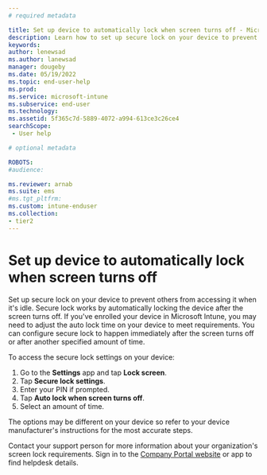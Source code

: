 ```yaml
---
# required metadata

title: Set up device to automatically lock when screen turns off - Microsoft Intune | Microsoft Docs
description: Learn how to set up secure lock on your device to prevent others from accessing it when it's idle. 
keywords:
author: lenewsad
ms.author: lanewsad
manager: dougeby
ms.date: 05/19/2022
ms.topic: end-user-help
ms.prod:
ms.service: microsoft-intune
ms.subservice: end-user
ms.technology:
ms.assetid: 5f365c7d-5889-4072-a994-613ce3c26ce4
searchScope:
 - User help

# optional metadata

ROBOTS:  
#audience:

ms.reviewer: arnab
ms.suite: ems
#ms.tgt_pltfrm:
ms.custom: intune-enduser
ms.collection:
- tier2
---
```



# Set up device to automatically lock when screen turns off  

Set up secure lock on your device to prevent others from accessing it when it's idle. Secure lock works by automatically locking the device after the screen turns off. If you've enrolled your device in Microsoft Intune, you may need to adjust the auto lock time on your device to meet requirements. You can configure secure lock to happen immediately after the screen turns off or after another specified amount of time.  

To access the secure lock settings on your device:  

1. Go to the **Settings** app and tap **Lock screen**.  
2. Tap **Secure lock settings**. 
3. Enter your PIN if prompted. 
4. Tap **Auto lock when screen turns off**.
5. Select an amount of time. 

The options may be different on your device so refer to your device manufacturer's instructions for the most accurate steps. 

Contact your support person for more information about your organization's screen lock requirements. Sign in to the [Company Portal website](https://go.microsoft.com/fwlink/?linkid=2010980) or app to find helpdesk details. 
